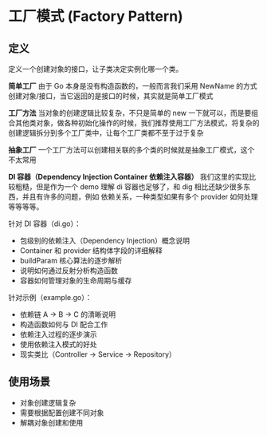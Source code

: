 # 工厂模式 (Factory Pattern)

## 定义
定义一个创建对象的接口，让子类决定实例化哪一个类。

**简单工厂**
由于 Go 本身是没有构造函数的，一般而言我们采用 NewName 的方式创建对象/接口，当它返回的是接口的时候，其实就是简单工厂模式

**工厂方法**
当对象的创建逻辑比较复杂，不只是简单的 new 一下就可以，而是要组合其他类对象，做各种初始化操作的时候，我们推荐使用工厂方法模式，将复杂的创建逻辑拆分到多个工厂类中，让每个工厂类都不至于过于复杂

**抽象工厂**
一个工厂方法可以创建相关联的多个类的时候就是抽象工厂模式，这个不太常用

**DI 容器（Dependency Injection Container 依赖注入容器）**
我们这里的实现比较粗糙，但是作为一个 demo 理解 di 容器也足够了，和 dig 相比还缺少很多东西，并且有许多的问题，例如 依赖关系，一种类型如果有多个 provider 如何处理等等等等。

针对 DI 容器（di.go）：
* 包级别的依赖注入（Dependency Injection）概念说明
* Container 和 provider 结构体字段的详细解释
* buildParam 核心算法的逐步解析
* 说明如何通过反射分析构造函数
* 容器如何管理对象的生命周期与缓存

针对示例（example.go）：
* 依赖链 A → B → C 的清晰说明
* 构造函数如何与 DI 配合工作
* 依赖注入过程的逐步演示
* 使用依赖注入模式的好处
* 现实类比（Controller → Service → Repository）

## 使用场景
- 对象创建逻辑复杂
- 需要根据配置创建不同对象
- 解耦对象创建和使用